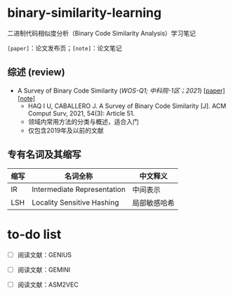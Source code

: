 # binary-similarity-learning

二进制代码相似度分析（Binary Code Similarity Analysis）学习笔记

`[paper]`：论文发布页；`[note]`：论文笔记

## 综述 (review)

- A Survey of Binary Code Similarity (*WOS-Q1; 中科院-1区；2021*) [[paper]](https://dl.acm.org/doi/abs/10.1145/3446371)  [[note]](./notes/A_Survey_of_Binary_Code_Similarity.md)
  - HAQ I U, CABALLERO J. A Survey of Binary Code Similarity [J]. ACM Comput Surv, 2021, 54(3): Article 51. 
  - 领域内常用方法的分类与概述，适合入门
  - 仅包含2019年及以前的文献

## 专有名词及其缩写

| 缩写 | 名词全称                    | 中文释义     |
| ---- | --------------------------- | ------------ |
| IR   | Intermediate Representation | 中间表示     |
| LSH  | Locality Sensitive Hashing  | 局部敏感哈希 |

# to-do list

- [ ] 阅读文献：GENIUS
- [ ] 阅读文献：GEMINI
- [ ] 阅读文献：ASM2VEC

